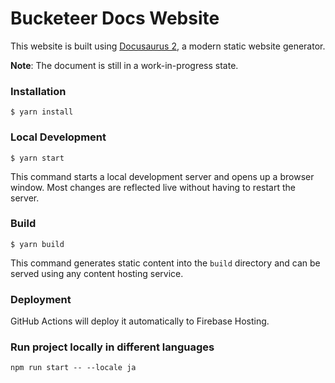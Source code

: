 # Bucketeer Docs Website

This website is built using [Docusaurus 2](https://docusaurus.io/), a modern static website generator.

**Note**: The document is still in a work-in-progress state.

### Installation

```
$ yarn install
```

### Local Development

```
$ yarn start
```

This command starts a local development server and opens up a browser window. Most changes are reflected live without having to restart the server.

### Build

```
$ yarn build
```

This command generates static content into the `build` directory and can be served using any content hosting service.

### Deployment

GitHub Actions will deploy it automatically to Firebase Hosting.


### Run project locally in different languages

```
npm run start -- --locale ja
```